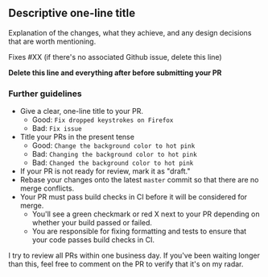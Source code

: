 ## Descriptive one-line title

Explanation of the changes, what they achieve, and any design decisions that are worth mentioning.

Fixes #XX (if there's no associated Github issue, delete this line)

**Delete this line and everything after before submitting your PR**

### Further guidelines

* Give a clear, one-line title to your PR.
  * Good: `Fix dropped keystrokes on Firefox`
  * Bad: `Fix issue`
* Title your PRs in the present tense
  * Good: `Change the background color to hot pink`
  * Bad: `Changing the background color to hot pink`
  * Bad: `Changed the background color to hot pink`
* If your PR is not ready for review, mark it as "draft."
* Rebase your changes onto the latest `master` commit so that there are no merge conflicts.
* Your PR must pass build checks in CI before it will be considered for merge.
  * You'll see a green checkmark or red X next to your PR depending on whether your build passed or failed.
  * You are responsible for fixing formatting and tests to ensure that your code passes build checks in CI.

I try to review all PRs within one business day. If you've been waiting longer than this, feel free to comment on the PR to verify that it's on my radar.